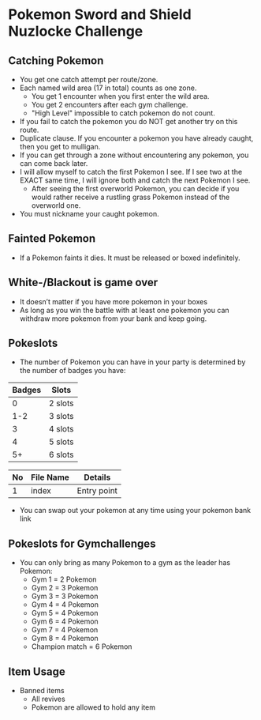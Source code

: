# Pokemon Sword and Shield Nuzlocke Challenge
## Catching Pokemon
* You get one catch attempt per route/zone.
* Each named wild area (17 in total) counts as one zone.
  * You get 1 encounter when you first enter the wild area.
  * You get 2 encounters after each gym challenge.
  * "High Level" impossible to catch pokemon do not count.
* If you fail to catch the pokemon you do NOT get another try on this route.
* Duplicate clause. If you encounter a pokemon you have already caught, then you get to mulligan.
* If you can get through a zone without encountering any pokemon, you can come back later.
* I will allow myself to catch the first Pokemon I see. If I see two at the EXACT same time, I will ignore both and catch the next Pokemon I see.
  * After seeing the first overworld Pokemon, you can decide if you would rather receive a rustling grass Pokemon instead of the overworld one.
* You must nickname your caught pokemon.

## Fainted Pokemon
* If a Pokemon faints it dies. It must be released or boxed indefinitely.

## White-/Blackout is game over
* It doesn’t matter if you have more pokemon in your boxes
* As long as you win the battle with at least one pokemon you can withdraw more pokemon from your bank and keep going.

## Pokeslots
* The number of Pokemon you can have in your party is determined by the number of badges you have:

| Badges | Slots
|----|--------|
| 0 | 2 slots
| 1-2 | 3 slots
| 3 | 4 slots
| 4 | 5 slots
| 5+ | 6 slots

| No | File Name | Details 
|----|------------|-------|
| 1  | index | Entry point
* You can swap out your pokemon at any time using your pokemon bank link

## Pokeslots for Gymchallenges
* You can only bring as many Pokemon to a gym as the leader has Pokemon:
  * Gym 1 = 2 Pokemon
  * Gym 2 = 3 Pokemon
  * Gym 3 = 3 Pokemon
  * Gym 4 = 4 Pokemon
  * Gym 5 = 4 Pokemon
  * Gym 6 = 4 Pokemon
  * Gym 7 = 4 Pokemon
  * Gym 8 = 4 Pokemon
  * Champion match = 6 Pokemon

## Item Usage
* Banned items
  * All revives
  * Pokemon are allowed to hold any item
